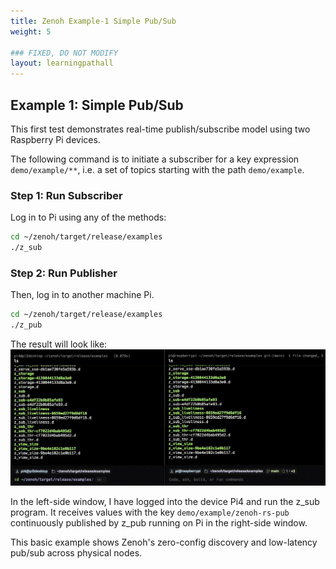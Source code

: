 ```yaml
---
title: Zenoh Example-1 Simple Pub/Sub
weight: 5

### FIXED, DO NOT MODIFY
layout: learningpathall
---
```


## Example 1: Simple Pub/Sub

This first test demonstrates  real-time publish/subscribe model using two Raspberry Pi devices.

The following command is to initiate a subscriber for a key expression `demo/example/**`, i.e. a set of topics starting with the path `demo/example`.

### Step 1: Run Subscriber

Log in to Pi using any of the methods:

```bash
cd ~/zenoh/target/release/examples
./z_sub
```

### Step 2: Run Publisher

Then, log in to another machine Pi.

```bash
cd ~/zenoh/target/release/examples
./z_pub
```

The result will look like: 
![img1 alt-text#center](zenoh_ex1.gif "Figure 1: Simple Pub/Sub")

In the left-side window, I have logged into the device Pi4 and run the z_sub program. 
It receives values with the key `demo/example/zenoh-rs-pub` continuously published by z_pub running on Pi in the right-side window.

This basic example shows Zenoh's zero-config discovery and low-latency pub/sub across physical nodes.
